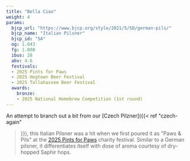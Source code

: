 ```yaml
---
title: "Bella Ciao"
weight: 4
params:
  bjcp_url: "https://www.bjcp.org/style/2021/5/5D/german-pils/"
  bjcp_name: "Italian Pilsner"
  bjcp_id: "5A"
  og: 1.043
  fg: 1.008
  ibus: 28
  abv: 4.6
  festivals:
  - 2025 Pints for Paws
  - 2025 Hogtown Beer Festival
  - 2025 Tallahassee Beer Festival
  awards: 
    bronze: 
    - 2025 National Homebrew Competition (1st round)
---
```



An attempt to branch out a bit from our [Czech Pilzner]({{< ref "czech-again"
>}}), this Italian Pilsner was a hit when we first poured it as "Paws & Pils"
at the [2025 Pints for Paws](/post/2025-01-29-2025-pints-for-paws/) charity
festival. Similar to a German pilsner, it differentiates itself with dose of
aroma courtesy of dry-hopped Saphir hops.
